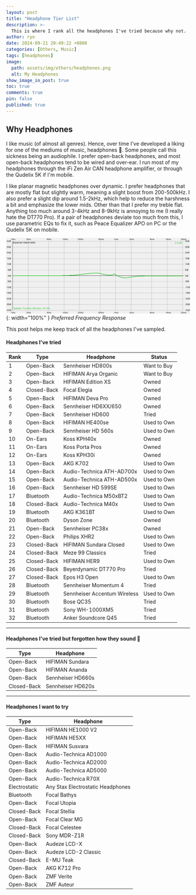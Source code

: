 ```yaml
---
layout: post
title: "Headphone Tier List"
description: >-
  This is where I rank all the headphones I've tried because why not.
author: ryo
date: 2024-09-21 20:49:22 +0800
categories: [Others, Music]
tags: [headphones]
image:
  path: assets/img/others/headphones.png
  alt: My Headphones
show_image_in_post: true
toc: true
comments: true
pin: false
published: true
---
```


## Why Headphones

I like music (of almost all genres). Hence, over time I've developed a liking for one of the mediums of music, headphones :slightly_smiling_face:. Some people call this sickness being an audiophile. I prefer open-back headphones, and most open-back headphones tend to be wired and over-ear. I run most of my headphones through the iFi Zen Air CAN headphone amplifier, or through the Qudelix 5K if I'm mobile.

I like planar magnetic headphones over dynamic. I prefer headphones that are mostly flat but slightly warm, meaning a slight boost from 200-500kHz. I also prefer a slight dip around 1.5-2kHz, which help to reduce the harshness a bit and emphasize the lower mids. Other than that I prefer my treble flat. Anything too much around 3-4kHz and 8-9kHz is annoying to me (I really hate the DT770 Pro). If a pair of headphones deviate too much from this, I use parametric EQs to fix it, such as Peace Equalizer APO on PC or the Qudelix 5K on mobile.

![Preferred Frequency Response](assets/img/others/fr.png){: width="100%" }
_Preferred Frequency Response_

This post helps me keep track of all the headphones I've sampled.

#### Headphones I've tried

| Rank | Type           | Headphone                    | Status      |
| ---- | -------------- | ---------------------------- | ----------- |
| 1    | Open-Back      | Sennheiser HD800s            | Want to Buy |
| 2    | Open-Back      | HIFIMAN Arya Organic         | Want to Buy |
| 3    | Open-Back      | HIFIMAN Edition XS           | Owned       |
| 4    | Closed-Back    | Focal Elegia                 | Owned       |
| 5    | Open-Back      | HIFIMAN Deva Pro             | Owned       |
| 6    | Open-Back      | Sennheiser HD6XX/650         | Owned       |
| 7    | Open-Back      | Sennheiser HD600             | Tried       |
| 8    | Open-Back      | HIFIMAN HE400se              | Used to Own |
| 9    | Open-Back      | Sennheiser HD 560s           | Used to Own |
| 10   | On-Ears        | Koss KPH40x                  | Owned       |
| 11   | On-Ears        | Koss Porta Pros              | Owned       |
| 12   | On-Ears        | Koss KPH30i                  | Owned       |
| 13   | Open-Back      | AKG K702                     | Used to Own |
| 14   | Open-Back      | Audio-Technica ATH-AD700x    | Used to Own |
| 15   | Open-Back      | Audio-Technica ATH-AD500x    | Used to Own |
| 16   | Open-Back      | Sennheiser HD 599SE          | Used to Own |
| 17   | Bluetooth      | Audio-Technica M50xBT2       | Used to Own |
| 18   | Closed-Back    | Audio-Technica M40x          | Used to Own |
| 19   | Bluetooth      | AKG K361BT                   | Used to Own |
| 20   | Bluetooth      | Dyson Zone                   | Owned       |
| 21   | Open-Back      | Sennheiser PC38x             | Owned       |
| 22   | Open-Back      | Philips XHR2                 | Used to Own |
| 23   | Closed-Back    | HIFIMAN Sundara Closed       | Used to Own |
| 24   | Closed-Back    | Meze 99 Classics             | Tried       |
| 25   | Closed-Back    | HIFIMAN HER9                 | Used to Own |
| 26   | Closed-Back    | Beyerdynamic DT770 Pro       | Tried       |
| 27   | Closed-Back    | Epos H3 Open                 | Used to Own |
| 28   | Bluetooth      | Sennheiser Momentum 4        | Tried       |
| 29   | Bluetooth      | Sennheiser Accentum Wireless | Used to Own |
| 30   | Bluetooth      | Bose QC35                    | Tried       |
| 31   | Bluetooth      | Sony WH-1000XM5              | Tried       |
| 32   | Bluetooth      | Anker Soundcore Q45          | Tried       |



---

#### Headphones I've tried but forgotten how they sound 🤡

| Type        | Headphone         |
| ----------- | ----------------- |
| Open-Back   | HIFIMAN Sundara   |
| Open-Back   | HIFIMAN Ananda    |
| Open-Back   | Sennheiser HD660s |
| Closed-Back | Sennheiser HD620s |

---

#### Headphones I want to try

| Type           | Headphone                         |
| -------------- | --------------------------------- |
| Open-Back      | HIFIMAN HE1000 V2                 |
| Open-Back      | HIFIMAN HE5XX                     |
| Open-Back      | HIFIMAN Susvara                   |
| Open-Back      | Audio-Technica AD1000             |
| Open-Back      | Audio-Technica AD2000             |
| Open-Back      | Audio-Technica AD5000             |
| Open-Back      | Audio-Technica R70X               |
| Electrostatic  | Any Stax Electrostatic Headphones |
| Bluetooth      | Focal Bathys                      |
| Open-Back      | Focal Utopia                      |
| Closed-Back    | Focal Stellia                     |
| Open-Back      | Focal Clear MG                    |
| Closed-Back    | Focal Celestee                    |
| Closed-Back    | Sony MDR-Z1R                      |
| Open-Back      | Audeze LCD-X                      |
| Open-Back      | Audeze LCD-2 Classic              |
| Closed-Back    | E-MU Teak                         |
| Open-Back      | AKG K712 Pro                      |
| Open-Back      | ZMF Verite                        |
| Open-Back      | ZMF Auteur                        |

